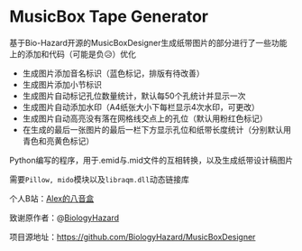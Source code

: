 # MusicBox Tape Generator
基于Bio-Hazard开源的MusicBoxDesigner生成纸带图片的部分进行了一些功能上的添加和代码（可能是负😥）优化

- 生成图片添加音名标识（蓝色标记，排版有待改善）
- 生成图片添加小节标识
- 生成图片自动标记孔位数量统计，默认每50个孔统计并显示一次
- 生成图片自动添加水印（A4纸张大小下每栏显示4次水印，可更改）
- 生成图片自动高亮没有落在网格线交点上的孔位（默认用粉红色标记）
- 在生成的最后一张图片的最后一栏下方显示孔位和纸带长度统计（分别默认用青色和亮黄色标记）



Python编写的程序，用于.emid与.mid文件的互相转换，以及生成纸带设计稿图片

需要`Pillow, mido`模块以及`libraqm.dll`动态链接库



个人B站：[Alex的八音盒](https://space.bilibili.com/1507877086)

致谢原作者：@[BiologyHazard](https://github.com/BiologyHazard)

项目源地址：https://github.com/BiologyHazard/MusicBoxDesigner

